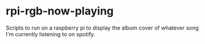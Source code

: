 # rpi-rgb-now-playing
Scripts to run on a raspberry pi to display the album cover of whatever song I'm currently listening to on spotify. 
